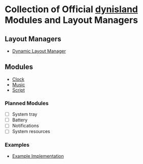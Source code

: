 # Collection of Official [dynisland](https://github.com/cr3eperall/dynisland) Modules and Layout Managers

## Layout Managers

- [Dynamic Layout Manager](dynamic-layout/README.md)

## Modules

- [Clock](clock-module/README.md)
- [Music](music-module/README.md)
- [Script](script-module/README.md)

### Planned Modules

- [ ] System tray
- [ ] Battery
- [ ] Notifications
- [ ] System resources

### Examples

- [Example Implementation](example-module/README.md)
